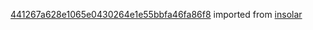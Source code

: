 [441267a628e1065e0430264e1e55bbfa46fa86f8](https://github.com/insolar/insolar/commit/441267a628e1065e0430264e1e55bbfa46fa86f8) imported from [insolar](https://github.com/insolar/insolar)
